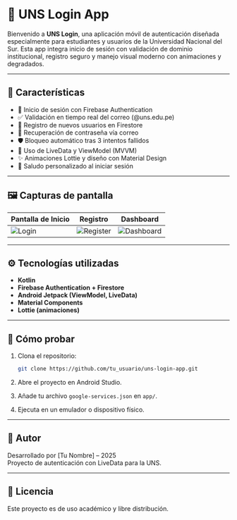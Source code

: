 # 📱 UNS Login App

Bienvenido a **UNS Login**, una aplicación móvil de autenticación diseñada especialmente para estudiantes y usuarios de la Universidad Nacional del Sur. Esta app integra inicio de sesión con validación de dominio institucional, registro seguro y manejo visual moderno con animaciones y degradados.

---

## 🧩 Características

- 🔐 Inicio de sesión con Firebase Authentication
- ✅ Validación en tiempo real del correo (@uns.edu.pe)
- 📝 Registro de nuevos usuarios en Firestore
- 🔄 Recuperación de contraseña vía correo
- 🛡️ Bloqueo automático tras 3 intentos fallidos
- 🧠 Uso de LiveData y ViewModel (MVVM)
- ✨ Animaciones Lottie y diseño con Material Design
- 👋 Saludo personalizado al iniciar sesión

---

## 🖼️ Capturas de pantalla

| Pantalla de Inicio | Registro | Dashboard |
|--------------------|----------|-----------|
| ![Login](screenshots/login.png) | ![Register](screenshots/register.png) | ![Dashboard](screenshots/dashboard.png) |

---

## ⚙️ Tecnologías utilizadas

- **Kotlin**
- **Firebase Authentication + Firestore**
- **Android Jetpack (ViewModel, LiveData)**
- **Material Components**
- **Lottie (animaciones)**

---

## 🧪 Cómo probar

1. Clona el repositorio:
   ```bash
   git clone https://github.com/tu_usuario/uns-login-app.git
   ```

2. Abre el proyecto en Android Studio.

3. Añade tu archivo `google-services.json` en `app/`.

4. Ejecuta en un emulador o dispositivo físico.

---

## 🙋 Autor

Desarrollado por [Tu Nombre] – 2025  
Proyecto de autenticación con LiveData para la UNS.

---

## 📄 Licencia

Este proyecto es de uso académico y libre distribución.
